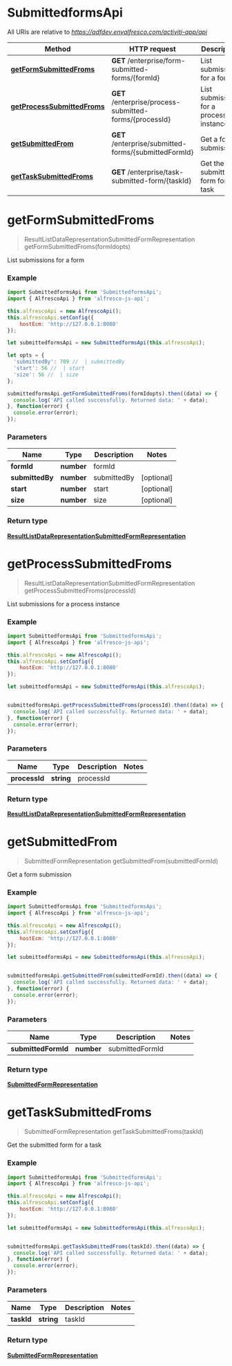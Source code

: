 # SubmittedformsApi

All URIs are relative to *https://adfdev.envalfresco.com/activiti-app/api*

Method | HTTP request | Description
------------- | ------------- | -------------
[**getFormSubmittedFroms**](SubmittedformsApi.md#getFormSubmittedFroms) | **GET** /enterprise/form-submitted-forms/{formId} | List submissions for a form
[**getProcessSubmittedFroms**](SubmittedformsApi.md#getProcessSubmittedFroms) | **GET** /enterprise/process-submitted-forms/{processId} | List submissions for a process instance
[**getSubmittedFrom**](SubmittedformsApi.md#getSubmittedFrom) | **GET** /enterprise/submitted-forms/{submittedFormId} | Get a form submission
[**getTaskSubmittedFroms**](SubmittedformsApi.md#getTaskSubmittedFroms) | **GET** /enterprise/task-submitted-form/{taskId} | Get the submitted form for a task


<a name="getFormSubmittedFroms"></a>
# **getFormSubmittedFroms**
> ResultListDataRepresentationSubmittedFormRepresentation getFormSubmittedFroms(formIdopts)

List submissions for a form

### Example
```javascript
import SubmittedformsApi from 'SubmittedformsApi';
import { AlfrescoApi } from 'alfresco-js-api';

this.alfrescoApi = new AlfrescoApi();
this.alfrescoApi.setConfig({
    hostEcm: 'http://127.0.0.1:8080'
});

let submittedformsApi = new SubmittedformsApi(this.alfrescoApi);

let opts = { 
  'submittedBy': 789 //  | submittedBy
  'start': 56 //  | start
  'size': 56 //  | size
};

submittedformsApi.getFormSubmittedFroms(formIdopts).then((data) => {
  console.log('API called successfully. Returned data: ' + data);
}, function(error) {
  console.error(error);
});

```

### Parameters

Name | Type | Description  | Notes
------------- | ------------- | ------------- | -------------
 **formId** | **number**| formId | 
 **submittedBy** | **number**| submittedBy | [optional] 
 **start** | **number**| start | [optional] 
 **size** | **number**| size | [optional] 

### Return type

[**ResultListDataRepresentationSubmittedFormRepresentation**](ResultListDataRepresentationSubmittedFormRepresentation.md)

<a name="getProcessSubmittedFroms"></a>
# **getProcessSubmittedFroms**
> ResultListDataRepresentationSubmittedFormRepresentation getProcessSubmittedFroms(processId)

List submissions for a process instance

### Example
```javascript
import SubmittedformsApi from 'SubmittedformsApi';
import { AlfrescoApi } from 'alfresco-js-api';

this.alfrescoApi = new AlfrescoApi();
this.alfrescoApi.setConfig({
    hostEcm: 'http://127.0.0.1:8080'
});

let submittedformsApi = new SubmittedformsApi(this.alfrescoApi);


submittedformsApi.getProcessSubmittedFroms(processId).then((data) => {
  console.log('API called successfully. Returned data: ' + data);
}, function(error) {
  console.error(error);
});

```

### Parameters

Name | Type | Description  | Notes
------------- | ------------- | ------------- | -------------
 **processId** | **string**| processId | 

### Return type

[**ResultListDataRepresentationSubmittedFormRepresentation**](ResultListDataRepresentationSubmittedFormRepresentation.md)

<a name="getSubmittedFrom"></a>
# **getSubmittedFrom**
> SubmittedFormRepresentation getSubmittedFrom(submittedFormId)

Get a form submission

### Example
```javascript
import SubmittedformsApi from 'SubmittedformsApi';
import { AlfrescoApi } from 'alfresco-js-api';

this.alfrescoApi = new AlfrescoApi();
this.alfrescoApi.setConfig({
    hostEcm: 'http://127.0.0.1:8080'
});

let submittedformsApi = new SubmittedformsApi(this.alfrescoApi);


submittedformsApi.getSubmittedFrom(submittedFormId).then((data) => {
  console.log('API called successfully. Returned data: ' + data);
}, function(error) {
  console.error(error);
});

```

### Parameters

Name | Type | Description  | Notes
------------- | ------------- | ------------- | -------------
 **submittedFormId** | **number**| submittedFormId | 

### Return type

[**SubmittedFormRepresentation**](SubmittedFormRepresentation.md)

<a name="getTaskSubmittedFroms"></a>
# **getTaskSubmittedFroms**
> SubmittedFormRepresentation getTaskSubmittedFroms(taskId)

Get the submitted form for a task

### Example
```javascript
import SubmittedformsApi from 'SubmittedformsApi';
import { AlfrescoApi } from 'alfresco-js-api';

this.alfrescoApi = new AlfrescoApi();
this.alfrescoApi.setConfig({
    hostEcm: 'http://127.0.0.1:8080'
});

let submittedformsApi = new SubmittedformsApi(this.alfrescoApi);


submittedformsApi.getTaskSubmittedFroms(taskId).then((data) => {
  console.log('API called successfully. Returned data: ' + data);
}, function(error) {
  console.error(error);
});

```

### Parameters

Name | Type | Description  | Notes
------------- | ------------- | ------------- | -------------
 **taskId** | **string**| taskId | 

### Return type

[**SubmittedFormRepresentation**](SubmittedFormRepresentation.md)


